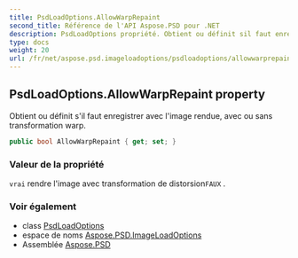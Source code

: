 ```yaml
---
title: PsdLoadOptions.AllowWarpRepaint
second_title: Référence de l'API Aspose.PSD pour .NET
description: PsdLoadOptions propriété. Obtient ou définit sil faut enregistrer avec limage rendue avec ou sans transformation warp.
type: docs
weight: 20
url: /fr/net/aspose.psd.imageloadoptions/psdloadoptions/allowwarprepaint/
---
```

## PsdLoadOptions.AllowWarpRepaint property

Obtient ou définit s'il faut enregistrer avec l'image rendue, avec ou sans transformation warp.

```csharp
public bool AllowWarpRepaint { get; set; }
```

### Valeur de la propriété

`vrai` rendre l'image avec transformation de distorsion`FAUX` .

### Voir également

* class [PsdLoadOptions](../)
* espace de noms [Aspose.PSD.ImageLoadOptions](../../psdloadoptions/)
* Assemblée [Aspose.PSD](../../../)


